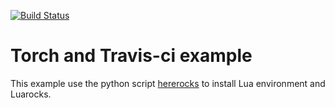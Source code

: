 [![Build Status](https://travis-ci.org/AlexMili/torch-travis-example.svg?branch=master)](https://travis-ci.org/AlexMili/torch-travis-example)

# Torch and Travis-ci example
This example use the python script [hererocks](https://github.com/mpeterv/hererocks) to install Lua environment and Luarocks.

